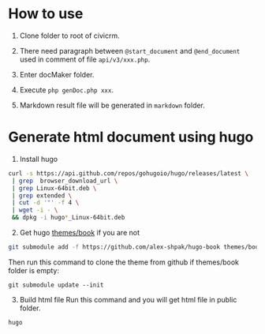 # How to use

1. Clone folder to root of civicrm.

2. There need paragraph between `@start_document` and `@end_document` used in comment of file `api/v3/xxx.php`.

3. Enter docMaker folder.

4. Execute `php genDoc.php xxx`.

5. Markdown result file will be generated in `markdown` folder.

# Generate html document using hugo

1. Install hugo
```bash
curl -s https://api.github.com/repos/gohugoio/hugo/releases/latest \
 | grep  browser_download_url \
 | grep Linux-64bit.deb \
 | grep extended \
 | cut -d '"' -f 4 \
 | wget -i - \
 && dpkg -i hugo*_Linux-64bit.deb
 ```

2. Get hugo [themes/book](https://github.com/alex-shpak/hugo-book) if you are not
```bash
git submodule add -f https://github.com/alex-shpak/hugo-book themes/book
```
Then run this command to clone the theme from github if themes/book folder is empty:
```
git submodule update --init
```

3. Build html file
Run this command and you will get html file in public folder.
```bash
hugo
```